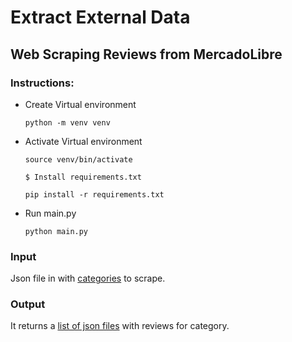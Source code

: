 # Extract External Data
## Web Scraping Reviews from MercadoLibre

### Instructions:

- Create Virtual environment

  `python -m venv venv`

- Activate Virtual environment

  `source venv/bin/activate`
  
  `$ Install requirements.txt`

  `pip install -r requirements.txt`
  
- Run main.py

  `python main.py`

### Input 

 Json file in with [categories](https://github.com/C10-Brazilian-e-commerce-modeling-team/brazilian-e-commerce/blob/main/Scraping/categories/brazil.json) to scrape.

### Output

It returns a [list of json files](https://github.com/C10-Brazilian-e-commerce-modeling-team/brazilian-e-commerce/tree/main/Scraping/reviews) with reviews for category.


